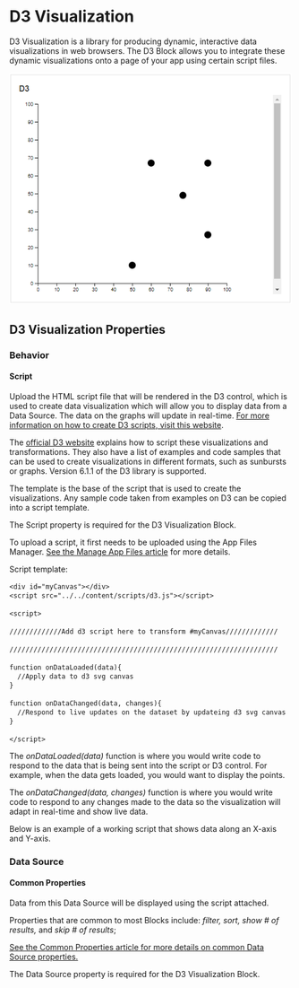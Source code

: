 # D3 Visualization

D3 Visualization is a library for producing dynamic, interactive data visualizations in web browsers. The D3 Block allows you to integrate these dynamic visualizations onto a page of your app using certain script files.

![](<../../.gitbook/assets/image (1801).png>)

## D3 Visualization Properties

### Behavior

#### Script

Upload the HTML script file that will be rendered in the D3 control, which is used to create data visualization which will allow you to display data from a Data Source. The data on the graphs will update in real-time. [For more information on how to create D3 scripts, visit this website](https://observablehq.com/@d3/learn-d3).

The [official D3 website](https://d3js.org/) explains how to script these visualizations and transformations. They also have a list of examples and code samples that can be used to create visualizations in different formats, such as sunbursts or graphs. Version 6.1.1 of the D3 library is supported.&#x20;

The template is the base of the script that is used to create the visualizations. Any sample code taken from examples on D3 can be copied into a script template.&#x20;

The Script property is required for the D3 Visualization Block.

<!-- unsupported tag removed -->
To upload a script, it first needs to be uploaded using the App Files Manager. [See the Manage App Files article](../../how-tos/apps/manage-app-files.md) for more details.
<!-- unsupported tag removed -->

Script template:

```
<div id="myCanvas"></div>
<script src="../../content/scripts/d3.js"></script>

<script>

/////////////Add d3 script here to transform #myCanvas/////////////

///////////////////////////////////////////////////////////////////

function onDataLoaded(data){
  //Apply data to d3 svg canvas
}

function onDataChanged(data, changes){
  //Respond to live updates on the dataset by updateing d3 svg canvas
}

</script>
```

The _onDataLoaded(data)_ function is where you would write code to respond to the data that is being sent into the script or D3 control. For example, when the data gets loaded, you would want to display the points.

The _onDataChanged(data, changes)_ function is where you would write code to respond to any changes made to the data so the visualization will adapt in real-time and show live data.

Below is an example of a working script that shows data along an X-axis and Y-axis.&#x20;

<!-- unsupported tag removed -->

### Data Source

#### Common Properties

Data from this Data Source will be displayed using the script attached.&#x20;

Properties that are common to most Blocks include: _filter, sort, show # of results,_ and _skip # of results_;

[See the Common Properties article for more details on common Data Source properties.](../common-properties.md#data-source)

The Data Source property is required for the D3 Visualization Block.
